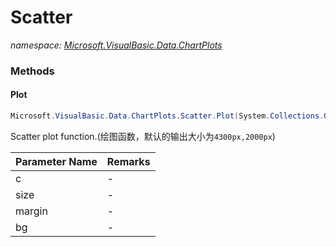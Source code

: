 ﻿# Scatter
_namespace: [Microsoft.VisualBasic.Data.ChartPlots](./index.md)_





### Methods

#### Plot
```csharp
Microsoft.VisualBasic.Data.ChartPlots.Scatter.Plot(System.Collections.Generic.IEnumerable{Microsoft.VisualBasic.Data.ChartPlots.SerialData},System.Drawing.Size,System.Drawing.Size,System.String,System.Boolean,System.Boolean,System.Drawing.Point,System.Boolean,Microsoft.VisualBasic.Imaging.Drawing2D.Vector.Shapes.Border,System.Boolean,System.Boolean,System.Single,System.Boolean)
```
Scatter plot function.(绘图函数，默认的输出大小为``4300px,2000px``)

|Parameter Name|Remarks|
|--------------|-------|
|c|-|
|size|-|
|margin|-|
|bg|-|



